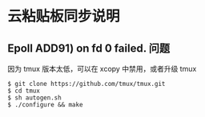 # 云粘贴板同步说明

## Epoll ADD91) on fd 0 failed. 问题
因为 tmux 版本太低，可以在 xcopy 中禁用，或者升级 tmux
```
$ git clone https://github.com/tmux/tmux.git
$ cd tmux
$ sh autogen.sh
$ ./configure && make
```
